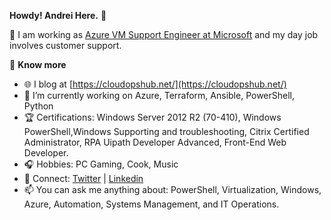 **Howdy! Andrei Here.** 🙏

🏢 I am working as [Azure VM Support Engineer at Microsoft](https://www.linkedin.com/in/andreipintica/) and my day job involves customer support.

📰 **Know more**

- 🌐 I blog at [https://cloudopshub.net/](https://cloudopshub.net/)
- 🔭 I’m currently working on Azure, Terraform, Ansible, PowerShell, Python
- 🏆 Certifications: Windows Server 2012 R2 (70-410), Windows PowerShell,Windows Supporting and troubleshooting, Citrix Certified Administrator, RPA Uipath Developer Advanced,
Front-End Web Developer.
- 🎧 Hobbies: PC Gaming, Cook, Music
- 💬 Connect: [Twitter](https://twitter.com/AndreiPintica) | [Linkedin](https://www.linkedin.com/in/andreipintica/)
- 📫 You can ask me anything about: PowerShell, Virtualization, Windows, Azure, Automation, Systems Management, and IT Operations.
 
